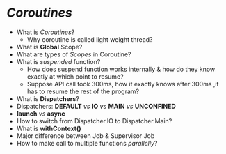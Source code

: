 # *Coroutines*

- What is *Coroutines*?
  - Why coroutine is called light weight thread?
- What is **Global** Scope?
- What are types of *Scopes* in Coroutine?
- What is *suspended* function?
  - How does suspend function works internally & how do they know exactly at which point to resume?
  - Suppose API call took 300ms, how it exactly knows after 300ms ,it has to resume the rest of the program?
- What is **Dispatchers**?
- Dispatchers: **DEFAULT** *vs* **IO** *vs* **MAIN** *vs* **UNCONFINED**
- **launch** *vs* **async**
- How to switch from Dispatcher.IO to Dispatcher.Main?
- What is **withContext()**
- Major difference between Job & Supervisor Job
- How to make call to multiple functions *parallelly*?
